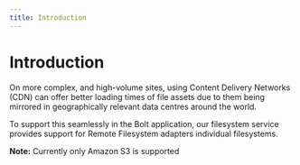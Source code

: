 ```yaml
---
title: Introduction
---
```

Introduction
============

On more complex, and high-volume sites, using Content Delivery Networks (CDN)
can offer better loading times of file assets due to them being mirrored in
geographically relevant data centres around the world.

To support this seamlessly in the Bolt application, our filesystem service
provides support for Remote Filesystem adapters individual filesystems.

<p class="note"><strong>Note:</strong> Currently only Amazon S3 is supported</p>
